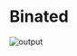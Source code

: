 # Binated
![output](https://github.com/DhanashriDagade/Binated/assets/127673205/0b6d5eec-68e3-42d7-95ba-742b5d31aba7)
